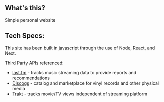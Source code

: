## What's this?

Simple personal website

## Tech Specs:

This site has been built in javascript through the use of Node, React, and Next.

Third Party APIs referenced:
- [last.fm](https://www.last.fm/api) - tracks music streaming data to provide reports and recommendations
- [Discogs](https://www.discogs.com/developers) - catalog and marketplace for vinyl records and other physical media
- [Trakt](https://trakt.docs.apiary.io/#) - tracks movie/TV views independent of streaming platform
